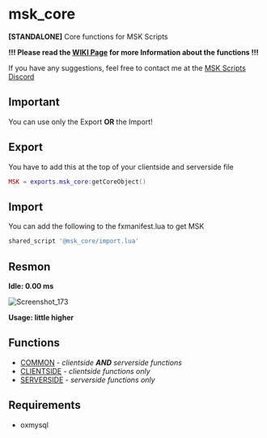 # msk_core
**[STANDALONE]** Core functions for MSK Scripts

**!!! Please read the [WIKI Page](https://github.com/MSK-Scripts/msk_core/wiki) for more Information about the functions !!!**

If you have any suggestions, feel free to contact me at the [MSK Scripts Discord](https://discord.gg/5hHSBRHvJE)

## Important
You can use only the Export **OR** the Import!

## Export
You have to add this at the top of your clientside and serverside file
```lua
MSK = exports.msk_core:getCoreObject()
```

## Import
You can add the following to the fxmanifest.lua to get MSK
```lua
shared_script '@msk_core/import.lua'
```

## Resmon
**Idle: 0.00 ms**

![Screenshot_173](https://user-images.githubusercontent.com/49867381/205465609-26f96507-e080-4fb0-b450-4dc44e64203d.png)

**Usage: little higher**

## Functions
* [COMMON](https://github.com/MSK-Scripts/msk_core/wiki/Common) - *clientside **AND** serverside functions*
* [CLIENTSIDE](https://github.com/MSK-Scripts/msk_core/wiki/Clientside) - *clientside functions only*
* [SERVERSIDE](https://github.com/MSK-Scripts/msk_core/wiki/Serverside) - *serverside functions only*

## Requirements
* oxmysql
